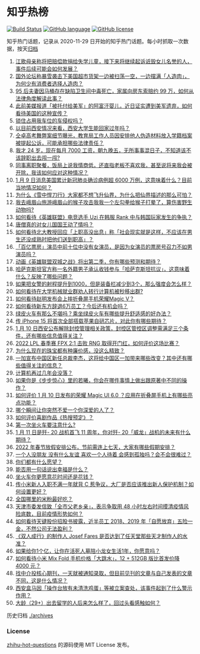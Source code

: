 # 知乎热榜
[![Build Status](https://github.com/ToWeLong/zhihu-hot-questions/workflows/CI/badge.svg)](https://github.com/ToWeLong/zhihu-hot-questions/actions)
[![GitHub language](https://img.shields.io/badge/language-golang-orange.svg)](https://golang.org/)
[![GitHub license](https://img.shields.io/github/license/ToWeLong/zhihu-hot-questions)](https://github.com/ToWeLong/zhihu-hot-questions/blob/main/LICENSE)

知乎热门话题，记录从 2020-11-29 日开始的知乎热门话题。每小时抓取一次数据，按天[归档](./archives)

<!-- BEGIN -->

1. [江歌母亲称将把赔偿款捐给失学儿童，接下来将继续起诉诋毁女儿名誉的人，事件后续可能会如何发展？](https://www.zhihu.com/question/510870019)
1. [国外论坛称暴雪袭击下美国超市货架一边被扫荡一空，一边摆满「人造肉」，为何少有消费者选择人造肉？](https://www.zhihu.com/question/510783000)
1. [95 后夫妻因马桶存在缺陷卫生间中毒死亡，家属向房东索赔约 99 万，如何从法律角度解读此事？](https://www.zhihu.com/question/509810209)
1. [此前美媒报道「被托付给美军」的阿富汗婴儿，近日证实遭到美军遗弃，如何看待美国的这种宣传？](https://www.zhihu.com/question/510856905)
1. [锁住占用我车位的车侵权吗？](https://www.zhihu.com/question/21487868)
1. [以目前西安情况来看，西安大学生能回家过年吗？](https://www.zhihu.com/question/508101194)
1. [仝卓高考舞弊案细节曝光，教育局工作人员因安排他人伪造材料放入学籍档案被提起公诉，可能承担哪些法律责任？](https://www.zhihu.com/question/510875058)
1. [我才 24 岁，现在每月 7000 工资，朝九晚五，无所事事混日子，不知道该不该辞职出去闯一闯?](https://www.zhihu.com/question/510270065)
1. [同事离职聚餐，饭局上说我情商低，还直指老板不喜欢我，甚至说将来我会被开除，我该如何应对这种情况？](https://www.zhihu.com/question/508894539)
1. [1 月 9 日消息美国累计新冠肺炎确诊病例超 6000 万例，这意味着什么？目前当地情况如何？](https://www.zhihu.com/question/510740158)
1. [为什么《雪中悍刀行》大家都不想飞升仙界，为什么把仙界描述的那么可怕？](https://www.zhihu.com/question/510755371)
1. [我去峨眉山旅游峨眉山的猴子攻击我我一个左勾拳给猴子打晕了，算伤害野生动物吗?](https://www.zhihu.com/question/508534148)
1. [如何看待《英雄联盟》电竞选手 Uzi 在韩服 Rank 中与韩国玩家发生的争执？](https://www.zhihu.com/question/510555035)
1. [唐僧真的对女儿国国王动了情吗？](https://www.zhihu.com/question/510058225)
1. [如何看待北大教授回应「上职高没出息」称「社会现实就是这样，不应该在男生还没成熟时把他们送到职高」？](https://www.zhihu.com/question/510818208)
1. [「百亿票房」演员中前十位中没有女演员，是因为女演员的票房号召力不如男演员吗？](https://www.zhihu.com/question/509989434)
1. [动画《英雄联盟双城之战》将出第二季，你有哪些预测和期待？](https://www.zhihu.com/question/500384695)
1. [哈萨克斯坦官方称一名外籍男子承认收钱参与「哈萨克斯坦抗议」，这意味着什么？反映了哪些问题？](https://www.zhihu.com/question/510790308)
1. [如果把女警的射程提升到1000，但是装备栏减少到3个，那么强度会怎么样？](https://www.zhihu.com/question/397192387)
1. [如何看待在大学机械就业群劝人转行计算机被秒移出群?](https://www.zhihu.com/question/510623982)
1. [如何看待赵明发布会上摔折叠屏手机荣耀Magic V？](https://www.zhihu.com/question/510891951)
1. [如何看待新东方辞退6万员工？今后还有机会吗？](https://www.zhihu.com/question/510746178)
1. [绿皮火车有那么不堪吗？乘坐绿皮火车有哪些提升舒适感的好办法？](https://www.zhihu.com/question/509732033)
1. [传 iPhone 15 将首次全部搭载苹果自研芯片，对此你有哪些期待？](https://www.zhihu.com/question/510760714)
1. [1 月 10 日西安公布解除封控管理相关政策，封控区管控区调整需满足三个条件，还有哪些信息值得关注？](https://www.zhihu.com/question/510886154)
1. [2022 LPL 春季赛 FPX 2:1 击败 RNG 取得开门红，如何评价这场比赛？](https://www.zhihu.com/question/510873958)
1. [为什么现在的珠宝都有种廉价感，没这么精致？](https://www.zhihu.com/question/509907361)
1. [一加宣布中国区新任总裁李杰，这将给中国区一加带来哪些改变？其中还有哪些值得关注的信息？](https://www.zhihu.com/question/510754212)
1. [计算机再过几年会没落？](https://www.zhihu.com/question/509228302)
1. [如果你是《步步惊心》里的若曦，你会在哪件事情上做出跟原著中不同的操作？](https://www.zhihu.com/question/333430323)
1. [如何评价 1 月 10 日发布的荣耀 Magic UI 6.0 ？应用在折叠屏手机上有哪些亮点功能？](https://www.zhihu.com/question/510889480)
1. [哪个瞬间让你突然不爱一个你深爱的人了？](https://www.zhihu.com/question/312570374)
1. [如何评价喜剧作品《热搜预定》？](https://www.zhihu.com/question/510379173)
1. [第一次坐火车要注意什么?](https://www.zhihu.com/question/508504850)
1. [1 月 11 日是歼- 20 战机首飞 11 周年，你对歼- 20「威龙」战机的未来有什么期待？](https://www.zhihu.com/question/510346397)
1. [2022 年春节放假安排公布，节前需连上七天，大家有哪些假期安排？](https://www.zhihu.com/question/510302431)
1. [一个人没朋友 没有什么友谊 喜欢一个人待着 会感到孤独吗？会不会很难过？](https://www.zhihu.com/question/510043332)
1. [你们都有什么愿望？](https://www.zhihu.com/question/507405746)
1. [能否用一句话说出幸福是什么？](https://www.zhihu.com/question/507453233)
1. [坐火车你更愿意花时间还是花钱？](https://www.zhihu.com/question/506939912)
1. [传小米新人入职不满一年就背 C 惹争议，大厂是否应该推出新人保护机制？如何设置更好？](https://www.zhihu.com/question/510292378)
1. [全国哪里的米粉最好吃？](https://www.zhihu.com/question/281797411)
1. [天津市委发信致「全市父老乡亲」，表示争取用 48 小时左右时间摸清疫情风险底数，目前疫情形势如何？](https://www.zhihu.com/question/510823042)
1. [如何看待天键股份招股书披露，近半员工 2018、2019 年「自愿放弃」五险一金，不然公司无法盈利？](https://www.zhihu.com/question/510347156)
1. [《双人成行》的制作人 Josef Fares 是否达到了任天堂那些天才制作人的水准？](https://www.zhihu.com/question/508819302)
1. [如果给你1个亿，让你在活死人墓陪小龙女生活1年，你愿意吗？](https://www.zhihu.com/question/509371379)
1. [如何看待小米 Mix Fold 手机价格「大跳水」，12 + 512GB 版比首发价降 4000 元？](https://www.zhihu.com/question/510771920)
1. [找中介投核心期刊，一天就被通知录取，但目前见刊的文章与自己发表的文章不同，这是什么情况？](https://www.zhihu.com/question/509964463)
1. [西安盒马因「操作台放有未清洗鸡蛋」等被立案查处，该事件起到了什么警示作用？](https://www.zhihu.com/question/510494761)
1. [大龄（29+）出去留学的人后来怎么样了，回过头看感触如何？](https://www.zhihu.com/question/274185995)

<!-- END -->

历史归档 [./archives](./archives)


### License
[zhihu-hot-questions](https://github.com/towelong/zhihu-hot-questions) 的源码使用 MIT License 发布。